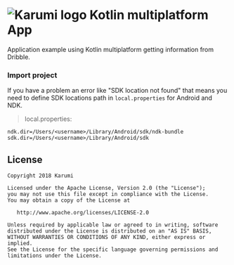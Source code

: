 # ![Karumi logo][karumilogo] Kotlin multiplatform App

Application example using Kotlin multiplatform getting information from Dribble.

### Import project

If you have a problem an error like "SDK location not found" that means you need to define SDK locations path in `local.properties` for Android and NDK.

> local.properties:
```
ndk.dir=/Users/<username>/Library/Android/sdk/ndk-bundle
sdk.dir=/Users/<username>/Library/Android/sdk
```
  
License
-------

    Copyright 2018 Karumi

    Licensed under the Apache License, Version 2.0 (the "License");
    you may not use this file except in compliance with the License.
    You may obtain a copy of the License at

       http://www.apache.org/licenses/LICENSE-2.0

    Unless required by applicable law or agreed to in writing, software
    distributed under the License is distributed on an "AS IS" BASIS,
    WITHOUT WARRANTIES OR CONDITIONS OF ANY KIND, either express or implied.
    See the License for the specific language governing permissions and
    limitations under the License.

[karumilogo]: https://cloud.githubusercontent.com/assets/858090/11626547/e5a1dc66-9ce3-11e5-908d-537e07e82090.png
[codemetric]: https://github.com/codecentric/spring-boot-admin
